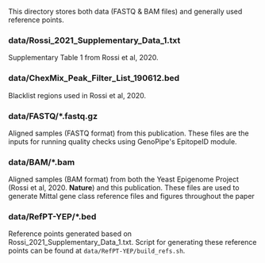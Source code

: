 
This directory stores both data (FASTQ & BAM files) and generally used reference points.


### data/Rossi_2021_Supplementary_Data_1.txt
Supplementary Table 1 from Rossi et al, 2020.

### data/ChexMix_Peak_Filter_List_190612.bed
Blacklist regions used in Rossi et al, 2020.

### data/FASTQ/*.fastq.gz
Aligned samples (FASTQ format) from this publication. These files are the inputs for running quality checks using GenoPipe's EpitopeID module.

### data/BAM/*.bam
Aligned samples (BAM format) from both the Yeast Epigenome Project (Rossi et al, 2020. __Nature__) and this publication. These files are used to generate Mittal gene class reference files and figures throughout the paper

### data/RefPT-YEP/*.bed
Reference points generated based on Rossi_2021_Supplementary_Data_1.txt. Script for generating these reference points can be found at `data/RefPT-YEP/build_refs.sh`.
